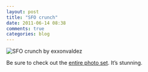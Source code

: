 ```yaml
---
layout: post
title: "SFO crunch"
date: 2011-06-14 08:38
comments: true
categories: blog
---
```


![SFO crunch by exxonvaldez](http://29.media.tumblr.com/tumblr_lms7oeA51u1qlum07o1_r2_1280.jpg)

Be sure to check out the [entire photo set](http://www.flickr.com/photos/exxonvaldez/3734764542/in/gallery-uncommon-72157623313273214/).  It’s stunning.